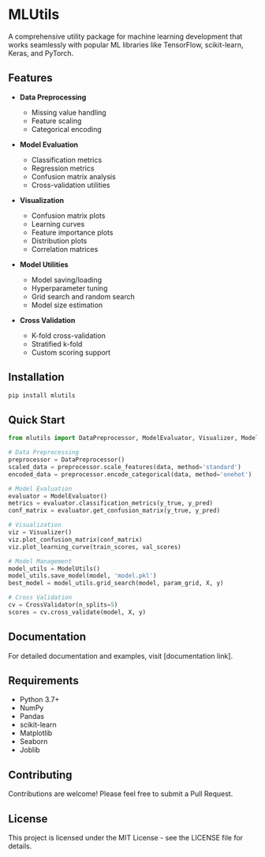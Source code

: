 # MLUtils

A comprehensive utility package for machine learning development that works seamlessly with popular ML libraries like TensorFlow, scikit-learn, Keras, and PyTorch.

## Features

- **Data Preprocessing**
  - Missing value handling
  - Feature scaling
  - Categorical encoding

- **Model Evaluation**
  - Classification metrics
  - Regression metrics
  - Confusion matrix analysis
  - Cross-validation utilities

- **Visualization**
  - Confusion matrix plots
  - Learning curves
  - Feature importance plots
  - Distribution plots
  - Correlation matrices

- **Model Utilities**
  - Model saving/loading
  - Hyperparameter tuning
  - Grid search and random search
  - Model size estimation

- **Cross Validation**
  - K-fold cross-validation
  - Stratified k-fold
  - Custom scoring support

## Installation

```bash
pip install mlutils
```

## Quick Start

```python
from mlutils import DataPreprocessor, ModelEvaluator, Visualizer, ModelUtils, CrossValidator

# Data Preprocessing
preprocessor = DataPreprocessor()
scaled_data = preprocessor.scale_features(data, method='standard')
encoded_data = preprocessor.encode_categorical(data, method='onehot')

# Model Evaluation
evaluator = ModelEvaluator()
metrics = evaluator.classification_metrics(y_true, y_pred)
conf_matrix = evaluator.get_confusion_matrix(y_true, y_pred)

# Visualization
viz = Visualizer()
viz.plot_confusion_matrix(conf_matrix)
viz.plot_learning_curve(train_scores, val_scores)

# Model Management
model_utils = ModelUtils()
model_utils.save_model(model, 'model.pkl')
best_model = model_utils.grid_search(model, param_grid, X, y)

# Cross Validation
cv = CrossValidator(n_splits=5)
scores = cv.cross_validate(model, X, y)
```

## Documentation

For detailed documentation and examples, visit [documentation link].

## Requirements

- Python 3.7+
- NumPy
- Pandas
- scikit-learn
- Matplotlib
- Seaborn
- Joblib

## Contributing

Contributions are welcome! Please feel free to submit a Pull Request.

## License

This project is licensed under the MIT License - see the LICENSE file for details.
